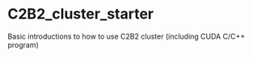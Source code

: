 # C2B2_cluster_starter

Basic introductions to how to use C2B2 cluster (including CUDA C/C++ program)



